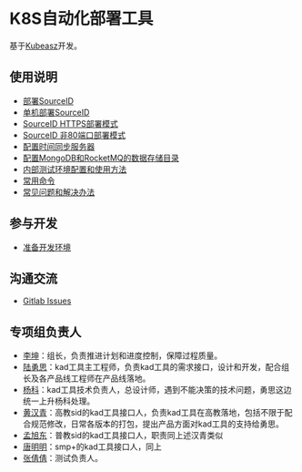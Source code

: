 # K8S自动化部署工具

基于[Kubeasz](https://github.com/gjmzj/kubeasz)开发。

## 使用说明
- [部署SourceID](docs/ruijie/sourceid/getting-started.md)
- [单机部署SourceID](docs/ruijie/sourceid/single-node.md)
- [SourceID HTTPS部署模式](docs/ruijie/sourceid/config-https.md)
- [SourceID 非80端口部署模式](docs/ruijie/sourceid/config-non-80-port.md)
- [配置时间同步服务器 ](docs/ruijie/guide/chrony.md)
- [配置MongoDB和RocketMQ的数据存储目录](docs/ruijie/sourceid/config-data-dir.md)
- [内部测试环境配置和使用方法](docs/ruijie/sourceid/debug-env.md)
- [常用命令](docs/ruijie/sourceid/utils-command.md)
- [常见问题和解决办法](docs/ruijie/guide/solve-problem.md)

## 参与开发
- [准备开发环境](docs/ruijie/guide/develop.md)

## 沟通交流

- [Gitlab Issues](http://192.168.54.191/baseproject/kad/issues)

## 专项组负责人
- [李坤](http://192.168.54.191/likun)：组长，负责推进计划和进度控制，保障过程质量。
- [陆勇思](http://192.168.54.191/luyongsi)：kad工具主工程师，负责kad工具的需求接口，设计和开发，配合组长及各产品线工程师在产品线落地。
- [杨科](http://192.168.54.191/yangke)：kad工具技术负责人，总设计师，遇到不能决策的技术问题，勇思这边统一上升杨科处理。
- [黄汉青](http://192.168.54.191/huanghanqing)：高教sid的kad工具接口人，负责kad工具在高教落地，包括不限于配合规范修改，日常各版本的打包，提出产品方面对kad工具的支持给勇思。
- [孟旭东](http://192.168.54.191/mengxudong)：普教sid的kad工具接口人，职责同上述汉青类似
- [唐明明](http://192.168.54.191/tangmingming)：smp+的kad工具接口人，同上
- [张倩倩](http://192.168.54.191/zhangqianqian)：测试负责人。

